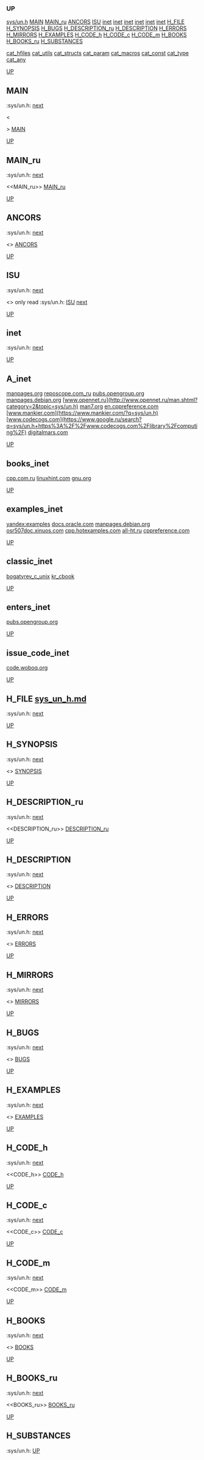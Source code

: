 ### UP
[sys/un.h](##sys/un.h)
[MAIN](##MAIN)
[MAIN_ru](##MAIN_ru)
[ANCORS](##ANCORS)
[ISU](##ISU)
[inet](##A_inet)
[inet](##books_inet)
[inet](##examples_inet)
[inet](##classic_inet)
[inet](##enters_inet)
[inet](##issue_code_inet)
[H_FILE](##H_FILE)
[H_SYNOPSIS](##H_SYNOPSIS)
[H_BUGS](##H_BUGS)
[H_DESCRIPTION_ru](##H_DESCRIPTION_ru)
[H_DESCRIPTION](##H_DESCRIPTION)
[H_ERRORS](##H_ERRORS)
[H_MIRRORS](##H_MIRRORS)
[H_EXAMPLES](##H_EXAMPLES)
[H_CODE_h](##H_CODE_h)
[H_CODE_c](##H_CODE_c)
[H_CODE_m](##H_CODE_m)
[H_BOOKS](##H_BOOKS)
[H_BOOKS_ru](##H_BOOKS_ru)
[H_SUBSTANCES](##H_SUBSTANCES)

[cat_hfiles](../cat_hfiles.md)
[cat_utils](../cat_utils.md)
[cat_structs](../cat_structs.md)
[cat_param](../cat_params.md)
[cat_macros](../cat_macross.md)
[cat_const](../cat_consts.md)
[cat_type](../cat_types.md)
[cat_any](../cat_anys.md)

[UP](###UP)
## MAIN
:sys/un.h:
[next](##MAIN_ru)

<<MAIN>>
[MAIN](../fills/sys_un_h/MAIN)


[UP](###UP)
## MAIN_ru
:sys/un.h:
[next](##ANCORS)

<<MAIN_ru>>
[MAIN_ru](../fills/sys_un_h/MAIN_ru)


[UP](###UP)
## ANCORS
:sys/un.h:
[next](##ISU)

<<ANCORS>>
[ANCORS](../fills/sys_un_h/ANCORS)


[UP](###UP)
## ISU
:sys/un.h:
[next](##H_FILE)

<<ISU>>
only read
:sys/un.h:
[ISU](../contents)
[next](##inet)


[UP](###UP)
## inet
:sys/un.h:
[next](##H_FILE)

[UP](###UP)
## A_inet
[manpages.org](https://www.google.ru/search?q=sys/un.h+site%3Ahttps%3A%2F%2Fmanpages.org)
[reposcope.com_ru](https://www.google.ru/search?q=sys/un.h+site%3Ahttps%3A%2F%2Freposcope.com%2Fmanpages%2Fru)
[pubs.opengroup.org](https://www.google.com/search?q=sys/un.h+https%3A%2F%2Fpubs.opengroup.org)
[manpages.debian.org](https://yandex.ru/search/?text=sys/un.h+site%3Ahttps%3A%2F%2Fmanpages.debian.org%2F)
[www.opennet.ru](http://www.opennet.ru/man.shtml?category=2&topic=sys/un.h)
[man7.org](https://www.google.ru/search?q=sys/un.h+site%3Ahttps%3A%2F%2Fman7.org%2Flinux%2Fman-pages)
[en.cppreference.com](https://www.google.com/search?q=sys/un.h+en.cppreference.com)
[www.mankier.com](https://www.mankier.com/?q=sys/un.h)
[www.codecogs.com](https://www.google.ru/search?q=sys/un.h+https%3A%2F%2Fwww.codecogs.com%2Flibrary%2Fcomputing%2F)
[digitalmars.com](https://www.google.ru/search?q=sys/un.h+https%3A%2F%2Fdigitalmars.com%2Frtl%2F)


[UP](###UP)
## books_inet
[cpp.com.ru](https://yandex.ru/search/?text=sys/un.h+site%3Ahttps%3A%2F%2Fcpp.com.ru)
[linuxhint.com](https://www.google.ru/search?q=sys/un.h+site%3Ahttps%3A%2F%2Flinuxhint.com)
[gnu.org](https://www.google.ru/search?q=sys/un.h+site%3Ahttps%3A%2F%2Fwww.gnu.org%2Fsoftware%2Flibc%2Fmanual)

[UP](###UP)
## examples_inet
[yandex:examples](https://yandex.ru/search/?text=sys/un.h+example+in+c)
[docs.oracle.com](https://www.google.com/search?q=sys/un.h+https%3A%2F%2Fdocs.oracle.com)
[manpages.debian.org](https://yandex.ru/search/?text=sys/un.h+site%3Ahttps%3A%2F%2Fmanpages.debian.org%2F)
[osr507doc.xinuos.com](https://www.google.com/search?q=sys/un.h+http%3A%2F%2Fosr507doc.xinuos.com%2Fen%2Fman)
[cpp.hotexamples.com](https://cpp.hotexamples.com/examples/-/-/sys/un.h/cpp-sys/un.h-function-examples.html)
[all-ht.ru](https://yandex.ru/search/?text=sys/un.h+site%3Ahttp%3A%2F%2Fall-ht.ru%2Finf%2Fprog%2Fc%2F)
[cppreference.com](https://yandex.ru/search/?text=sys/un.h+site%3Ahttps%3A%2F%2Fen.cppreference.com%2Fw%2Fc%2F)

[UP](###UP)
## classic_inet
[bogatyrev_c_unix](https://www.google.com/search?q=sys/un.h+site%3Ahttps%3A%2F%2Fcpp.com.ru%2Fbogatyrev_c_unix)
[kr_cbook](https://www.google.com/search?q=sys/un.h+site%3Ahttps%3A%2F%2Fcpp.com.ru%2Fkr_cbook)

[UP](###UP)
## enters_inet
[pubs.opengroup.org](https://pubs.opengroup.org/onlinepubs/9699919799/idx/head.html)

[UP](###UP)
## issue_code_inet
[code.woboq.org](https://www.google.com/search?h=&sitesearch=https%3A%2F%2Fcode.woboq.org%2Fuserspace%2Fglibc%2F&q=sys/un.h)


[UP](###UP)
## H_FILE [sys_un_h.md](sys_un_h.md)
:sys/un.h:
[next](##H_SYNOPSIS)

[UP](###UP)
## H_SYNOPSIS
:sys/un.h:
[next](##H_DESCRIPTION_ru)

<<SYNOPSIS>>
[SYNOPSIS](../fills/sys_un_h/SYNOPSIS)


[UP](###UP)
## H_DESCRIPTION_ru
:sys/un.h:
[next](##H_DESCRIPTION)

<<DESCRIPTION_ru>>
[DESCRIPTION_ru](../fills/sys_un_h/DESCRIPTION_ru)


[UP](###UP)
## H_DESCRIPTION
:sys/un.h:
[next](##H_ERRORS)

<<DESCRIPTION>>
[DESCRIPTION](../fills/sys_un_h/DESCRIPTION)


[UP](###UP)
## H_ERRORS
:sys/un.h:
[next](##H_MIRRORS)

<<ERRORS>>
[ERRORS](../fills/sys_un_h/ERRORS)


[UP](###UP)
## H_MIRRORS
:sys/un.h:
[next](##H_BUGS)

<<MIRRORS>>
[MIRRORS](../fills/sys_un_h/MIRRORS)


[UP](###UP)
## H_BUGS
:sys/un.h:
[next](##H_EXAMPLES)

<<BUGS>>
[BUGS](../fills/sys_un_h/BUGS)


[UP](###UP)
## H_EXAMPLES
:sys/un.h:
[next](##H_CODE)

<<EXAMPLES>>
[EXAMPLES](../fills/sys_un_h/EXAMPLES)


[UP](###UP)
## H_CODE_h
:sys/un.h:
[next](##H_CODE_c)

<<CODE_h>>
[CODE_h](../fills/sys_un_h/CODE_h)


[UP](###UP)
## H_CODE_c
:sys/un.h:
[next](##H_CODE_m)

<<CODE_c>>
[CODE_c](../fills/sys_un_h/CODE_c)


[UP](###UP)
## H_CODE_m
:sys/un.h:
[next](##H_BOOKS)

<<CODE_m>>
[CODE_m](../fills/sys_un_h/CODE_m)


[UP](###UP)
## H_BOOKS
:sys/un.h:
[next](##H_BOOKS_ru)

<<BOOKS>>
[BOOKS](../fills/sys_un_h/BOOKS)


[UP](###UP)
## H_BOOKS_ru
:sys/un.h:
[next](##H_SUBSTANCES)

<<BOOKS_ru>>
[BOOKS_ru](../fills/sys_un_h/BOOKS_ru)


[UP](###UP)
## H_SUBSTANCES
:sys/un.h:
[UP](###UP)

